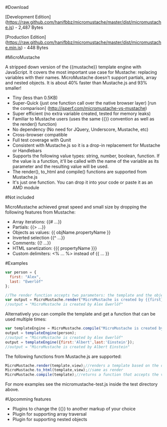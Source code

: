 #Download

[Development Edition] (https://raw.github.com/hanifbbz/micromustache/master/dist/micromustache.js) - 2,487 Bytes

[Production Edition] (https://raw.github.com/hanifbbz/micromustache/master/dist/micromustache.min.js) - 448 Bytes

#MicroMustache

A stripped down version of the {{mustache}} template engine with JavaScript.
It covers the most important use case for Mustache: replacing variables with their names.
MicroMustache doesn't support partials, array and nested objects.
It is about 40% faster than Mustache.js and 93% smaller!

* Tiny (less than 0.5KB)
* Super-Quick (just one function call over the native browser layer) [run the comparison] (http://jsperf.com/micromustache-vs-mustache)
* Super efficient (no extra variable created, tested for memory leaks)
* Familiar to Mustache users (uses the same {{}} convention as well as the render() function)
* No dependency (No need for JQuery, Underscore, Mustache, etc)
* Cross-browser compatible
* Full test coverage with Qunit
* Consistent with Mustache.js so it is a drop-in replacement for Mustache or Handlebars
* Supports the following value types: string, number, boolean, function.
  If the value is a function, it'll be called with the name of the variable as its parameter and the resulting value will be used.
* The render(), to_html and compile() functions are supported from Mustache.js
* It's just one function. You can drop it into your code or paste it as an AMD module

#Not included

MicroMustache achieved great speed and small size by dropping the following features from Mustache:

* Array iterations: {{# ...}}
* Partials: {{> ...}}
* Objects as values: {{ objName.propertyName }}
* Inverted selection {{^ ...}}
* Comments: {{! ...}}
* HTML sanetization: {{{ propertyName }}}
* Custom delimiters: <% ... %> instead of {{ ... }}

#Examples

```js
var person = {
  first: "Alex",
  last: "Ewerlöf"
};

//The render function accepts two parameters: the template and the object that contains a list of key-values to be replaced in template.
var output = MicroMustache.render("MicroMustache is created by {{first}} {{ last }}", person);
//output = "MicroMustache is created by Alex Ewerlöf"
```

Alternatively you can compile the template and get a function that can be used multiple times:

```js
var templateEngine = MicroMustache.compile("MicroMustache is created by {{first}} {{ last }}");
output = templateEngine(person);
//output = "MicroMustache is created by Alex Ewerlöf"
output = templateEngine({first:'Albert',last:'Einstein'});
//output = "MicroMustache is created by Albert Einstein"

```

The following functions from Mustache.js are supported:

```js
MicroMustache.render(template,view);//renders a template based on the data in the view object
MicroMustache.to_html(template,view);//same as render
MicroMustache.compile(template);//returns a function that accepts the view object and spits out the rendered string
```

For more examples see the micromustache-test.js inside the test directory above.

#Upcomming features

* Plugins to change the {{}} to another markup of your choice
* Plugin for supporting array traversal
* Plugin for supporting nested objects